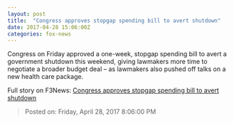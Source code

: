 ```yaml
---
layout: post
title:  "Congress approves stopgap spending bill to avert shutdown"
date: 2017-04-28 15:06:00Z
categories: fox-news
---
```


Congress on Friday approved a one-week, stopgap spending bill to avert a government shutdown this weekend, giving lawmakers more time to negotiate a broader budget deal – as lawmakers also pushed off talks on a new health care package.


Full story on F3News: [Congress approves stopgap spending bill to avert shutdown](http://www.f3nws.com/n/f3hmnE)

> Posted on: Friday, April 28, 2017 8:06:00 PM

